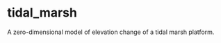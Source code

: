 tidal_marsh
==============================

A zero-dimensional model of elevation change of a tidal marsh platform.